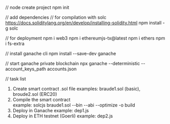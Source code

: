 // node create project
npm init

// add dependencies
// for compilation with solc
https://docs.soliditylang.org/en/develop/installing-solidity.html
npm install -g solc

// for deployment
npm i web3
npm i ethereumjs-tx@latest
npm i ethers
npm i fs-extra

// install ganache cli
npm install --save-dev ganache

// start ganache private blockchain
npx ganache --deterministic --account_keys_path accounts.json

// task list
1. Create smart contract .sol file 
    examples: braude1.sol (basic), broude2.sol (ERC20)
2. Compile the smart contract  
    example: solcjs braude1.sol --bin --abi --optimize -o build    
3. Deploy in Ganache
    example: dep1.js
4. Deploy in ETH testnet (Goerli)
    example: dep2.js
